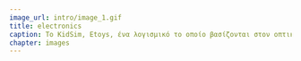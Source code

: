 ```yaml
---
image_url: intro/image_1.gif
title: electronics
caption: Το KidSim, Etoys, ένα λογισμικό το οποίο βασίζονται στον οπτικό προγραμματισμό (visual programming) και στον προγραμματισμό με βάση παραδείγματα χρήσης (programming by example).
chapter: images
---
```

